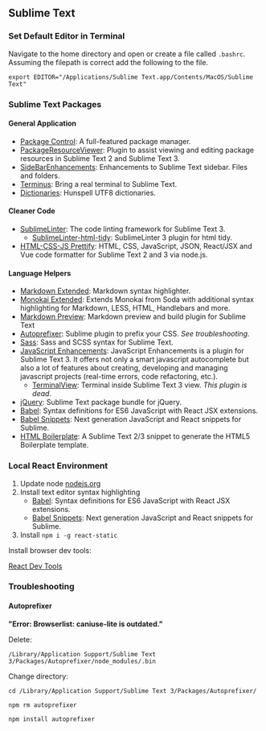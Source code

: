 ## Sublime Text

### Set Default Editor in Terminal

Navigate to the home directory and open or create a file called `.bashrc`. Assuming the filepath is correct add the following to the file.

```
export EDITOR="/Applications/Sublime Text.app/Contents/MacOS/Sublime Text"
```

### Sublime Text Packages

#### General Application

- [Package Control](packagecontrol.​io): A full-featured package manager.
- [PackageResourceViewer](github.com): Plugin to assist viewing and editing package resources in Sublime Text 2 and Sublime Text 3.
- [SideBarEnhancements](https://github.com/titoBouzout/SideBarEnhancements): Enhancements to Sublime Text sidebar. Files and folders.
- [Terminus](https://github.com/randy3k/Terminus): Bring a real terminal to Sublime Text.
- [Dictionaries](https://github.com/SublimeText/Dictionaries): Hunspell UTF8 dictionaries.

#### Cleaner Code

- [SublimeLinter](https://github.com/SublimeLinter/SublimeLinter): The code linting framework for Sublime Text 3.
  - [SublimeLinter-html-tidy](https://github.com/SublimeLinter/SublimeLinter-html-tidy): SublimeLinter 3 plugin for html tidy.
- [HTML-CSS-JS Prettify](https://github.com/victorporof/Sublime-HTMLPrettify): HTML, CSS, JavaScript, JSON, React/JSX and Vue code formatter for Sublime Text 2 and 3 via node.js.

#### Language Helpers

- [Markdown Extended](https://github.com/jonschlinkert/sublime-markdown-extended): Markdown syntax highlighter.
- [Monokai Extended](https://github.com/jonschlinkert/sublime-monokai-extended): Extends Monokai from Soda with additional syntax highlighting for Markdown, LESS, HTML, Handlebars and more.
- [Markdown Preview](https://github.com/facelessuser/MarkdownPreview): Markdown preview and build plugin for Sublime Text
- [Autoprefixer](https://github.com/sindresorhus/sublime-autoprefixer): Sublime plugin to prefix your CSS. _See troubleshooting_.
- [Sass](packagecontrol.io): Sass and SCSS syntax for Sublime Text.
- [Java​Script Enhancements](https://github.com/pichillilorenzo/JavaScriptEnhancements): JavaScript Enhancements is a plugin for Sublime Text 3. It offers not only a smart javascript autocomplete but also a lot of features about creating, developing and managing javascript projects (real-time errors, code refactoring, etc.).
  - [TerminalView](https://github.com/Wramberg/TerminalView): Terminal inside Sublime Text 3 view. _This plugin is dead_.
- [jQuery](https://packagecontrol.io/packages/jQuery): Sublime Text package bundle for jQuery.
- [Babel](https://github.com/babel/babel-sublime): Syntax definitions for ES6 JavaScript with React JSX extensions.
- [Babel Snippets](https://github.com/babel/babel-sublime-snippets): Next generation JavaScript and React snippets for Sublime.
- [HTML Boilerplate](https://github.com/sloria/sublime-html5-boilerplate): A Sublime Text 2/3 snippet to generate the HTML5 Boilerplate template.

### Local React Environment

1. Update node [nodejs.org](https://nodejs.org)
2. Install text editor syntax highlighting
   - [Babel](https://github.com/babel/babel-sublime): Syntax definitions for ES6 JavaScript with React JSX extensions.
   - [Babel Snippets](https://github.com/babel/babel-sublime-snippets): Next generation JavaScript and React snippets for Sublime.
3. Install `npm i -g react-static`

Install browser dev tools:

[React Dev Tools](https://reactjs.org/blog/2015/09/02/new-react-developer-tools.htm)

### Troubleshooting

#### Autoprefixer

**"Error: Browserlist: caniuse-lite is outdated."**

Delete:

```
/Library/Application Support/Sublime Text 3/Packages/Autoprefixer/node_modules/.bin
```

Change directory:

```
cd /Library/Application Support/Sublime Text 3/Packages/Autoprefixer/

npm rm autoprefixer

npm install autoprefixer
```

